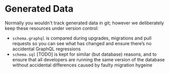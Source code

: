 # Generated Data

Normally you wouldn't track generated data in git; however we deliberately
keep these resources under version control:

- `schema.graphql` is compared during upgrades, migrations and pull requests
  so you can see what has changed and ensure there’s no accidental GraphQL
  regressions
- `schema.sql` [TODO] is kept for similar (but database) reasons, and to
  ensure that all developers are running the same version of the database
  without accidental differences caused by faulty migration hygeine
